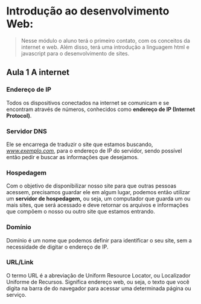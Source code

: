 # Introdução ao desenvolvimento Web: 

> Nesse módulo o aluno terá o primeiro contato, com os conceitos da internet e web. Além disso, terá uma introdução a linguagem html e javascript para o desenvolvimento de sites.

## Aula 1 A internet

### Endereço de IP

Todos os dispositivos conectados na internet se comunicam e se encontram através de números, conhecidos como **endereço de IP (Internet Protocol)**.

### Servidor DNS

Ele se encarrega de traduzir o site que estamos buscando, *www.exemplo.com*, para o endereço de IP do servidor, sendo possível então pedir e buscar as informações que desejamos.

### Hospedagem

Com o objetivo de disponibilizar nosso site para que outras pessoas acessem, precisamos guardar ele em algum lugar, podemos então utilizar um **servidor de hospedagem,** ou seja, um computador que
guarda um ou mais sites, que será acessado e deve retornar os arquivos e informações que compõem o nosso ou outro site que estamos entrando.

### Domínio

 Domínio é um nome que podemos definir para identificar o seu site, sem a necessidade de digitar o endereço de IP.

 ### URL/Link

 O termo URL é a abreviação de Uniform Resource Locator, ou Localizador Uniforme de Recursos. Significa endereço web, ou seja, o texto que você digita na barra de do navegador para acessar uma determinada página ou serviço.

 